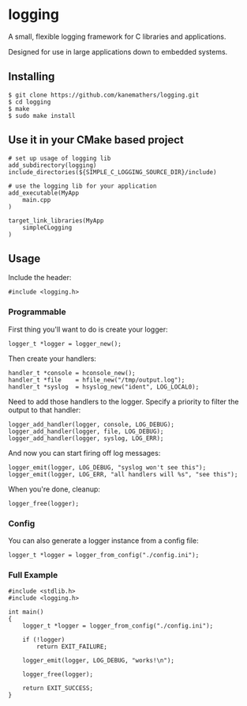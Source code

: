 logging
=======

A small, flexible logging framework for C libraries and applications.

Designed for use in large applications down to embedded systems.

Installing
----------

    $ git clone https://github.com/kanemathers/logging.git
    $ cd logging
    $ make
    $ sudo make install

Use it in your CMake based project
------------------------------------

    # set up usage of logging lib
    add_subdirectory(logging)
    include_directories(${SIMPLE_C_LOGGING_SOURCE_DIR}/include)

    # use the logging lib for your application
    add_executable(MyApp
        main.cpp
    )

    target_link_libraries(MyApp    
        simpleCLogging
    )

Usage
-----

Include the header:

    #include <logging.h>

### Programmable

First thing you'll want to do is create your logger:

    logger_t *logger = logger_new();

Then create your handlers:

    handler_t *console = hconsole_new();
    handler_t *file    = hfile_new("/tmp/output.log");
    handler_t *syslog  = hsyslog_new("ident", LOG_LOCAL0);

Need to add those handlers to the logger. Specify a priority to filter the
output to that handler:

    logger_add_handler(logger, console, LOG_DEBUG);
    logger_add_handler(logger, file, LOG_DEBUG);
    logger_add_handler(logger, syslog, LOG_ERR);

And now you can start firing off log messages:

    logger_emit(logger, LOG_DEBUG, "syslog won't see this");
    logger_emit(logger, LOG_ERR, "all handlers will %s", "see this");


When you're done, cleanup:

    logger_free(logger);

### Config

You can also generate a logger instance from a config file:

    logger_t *logger = logger_from_config("./config.ini");

### Full Example

    #include <stdlib.h>
    #include <logging.h>

    int main()
    {
        logger_t *logger = logger_from_config("./config.ini");

        if (!logger)
            return EXIT_FAILURE;

        logger_emit(logger, LOG_DEBUG, "works!\n");

        logger_free(logger);

        return EXIT_SUCCESS;
    }

